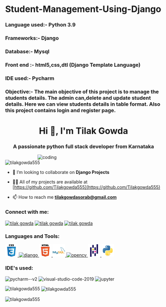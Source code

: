 <h1 align="left">Student-Management-Using-Django</h1>
<h3 align="left">Language used:- Python 3.9</h3>
<h3 align="left">Frameworks:- Django</h3>
<h3 align="left">Database:- Mysql</h3>
<h3 align="left">Front end :- html5,css,dtl (Django Template Language)</h3>
<h3 align="left">IDE used:- Pycharm</h3>
<h3 align="left">Objective:- The main objective of this project is to manage the students details. The admin can,delete and update student details. Here we can view students details in table format. Also this project contains login and register page.</h3>
<h1 align="center">Hi 👋, I'm Tilak Gowda</h1>
<h3 align="center">A passionate python full stack developer from Karnataka</h3>


<img align="right" alt="coding" width="400" src="https://w7.pngwing.com/pngs/1000/861/png-transparent-coding-kid-illustration-computer-programming-programmer-child-source-code-coding-text-people-computer.png">

<p align="left"> <img src="https://komarev.com/ghpvc/?username=tilakgowda555&label=Profile%20views&color=0e75b6&style=flat" alt="tilakgowda555" /> </p>

- 👯 I’m looking to collaborate on **Django Projects**

- 👨‍💻 All of my projects are available at [https://github.com/Tilakgowda555](https://github.com/Tilakgowda555)

- 📫 How to reach me **tilakgowdasorab@gmail.com**

<h3 align="left">Connect with me:</h3>
<p align="left">
<a href="https://linkedin.com/in/tilak gowda" target="blank"><img align="center" src="https://raw.githubusercontent.com/rahuldkjain/github-profile-readme-generator/master/src/images/icons/Social/linked-in-alt.svg" alt="tilak gowda" height="30" width="40" /></a>
<a href="https://fb.com/tilak gowda" target="blank"><img align="center" src="https://raw.githubusercontent.com/rahuldkjain/github-profile-readme-generator/master/src/images/icons/Social/facebook.svg" alt="tilak gowda" height="30" width="40" /></a>
<a href="https://instagram.com/tilak gowda" target="blank"><img align="center" src="https://raw.githubusercontent.com/rahuldkjain/github-profile-readme-generator/master/src/images/icons/Social/instagram.svg" alt="tilak gowda" height="30" width="40" /></a>
</p>

<h3 align="left">Languages and Tools:</h3>
<p align="left"> <a href="https://www.w3schools.com/css/" target="_blank" rel="noreferrer"> <img src="https://raw.githubusercontent.com/devicons/devicon/master/icons/css3/css3-original-wordmark.svg" alt="css3" width="40" height="40"/> </a> <a href="https://www.djangoproject.com/" target="_blank" rel="noreferrer"> <img src="https://cdn.worldvectorlogo.com/logos/django.svg" alt="django" width="40" height="40"/> </a> <a href="https://www.w3.org/html/" target="_blank" rel="noreferrer"> <img src="https://raw.githubusercontent.com/devicons/devicon/master/icons/html5/html5-original-wordmark.svg" alt="html5" width="40" height="40"/> </a> <a href="https://www.mysql.com/" target="_blank" rel="noreferrer"> <img src="https://raw.githubusercontent.com/devicons/devicon/master/icons/mysql/mysql-original-wordmark.svg" alt="mysql" width="40" height="40"/> </a> <a href="https://opencv.org/" target="_blank" rel="noreferrer"> <img src="https://www.vectorlogo.zone/logos/opencv/opencv-icon.svg" alt="opencv" width="40" height="40"/> </a> <a href="https://pandas.pydata.org/" target="_blank" rel="noreferrer"> <img src="https://raw.githubusercontent.com/devicons/devicon/2ae2a900d2f041da66e950e4d48052658d850630/icons/pandas/pandas-original.svg" alt="pandas" width="40" height="40"/> </a> <a href="https://www.python.org" target="_blank" rel="noreferrer"> <img src="https://raw.githubusercontent.com/devicons/devicon/master/icons/python/python-original.svg" alt="python" width="40" height="40"/> </a> </p>

<h3 align="left">IDE's used:</h3>
<p align='left'><img width="48" height="48" src="https://img.icons8.com/color/48/pycharm--v2.png" alt="pycharm--v2"/>
<img width="48" height="48" src="https://img.icons8.com/color/48/visual-studio-code-2019.png" alt="visual-studio-code-2019"/>
<img width="48" height="48" src="https://img.icons8.com/fluency/48/jupyter.png" alt="jupyter"/>

<p><img align="left" src="https://github-readme-stats.vercel.app/api/top-langs?username=tilakgowda555&show_icons=true&locale=en&layout=compact" alt="tilakgowda555" /></p>

<p>&nbsp;<img align="center" src="https://github-readme-stats.vercel.app/api?username=tilakgowda555&show_icons=true&locale=en" alt="tilakgowda555" /></p>

<p><img align="center" src="https://github-readme-streak-stats.herokuapp.com/?user=tilakgowda555&" alt="tilakgowda555" /></p>
